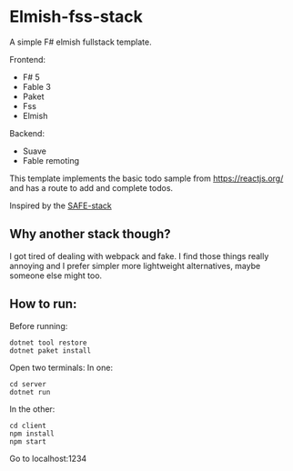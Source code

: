 # Elmish-fss-stack

A simple F# elmish fullstack template.

Frontend:
- F# 5
- Fable 3
- Paket
- Fss
- Elmish

Backend:
- Suave
- Fable remoting

This template implements the basic todo sample from https://reactjs.org/ and has a route to add and complete todos.

Inspired by the [SAFE-stack](https://safe-stack.github.io/)

## Why another stack though?
I got tired of dealing with webpack and fake. I find those things really annoying and I prefer simpler more lightweight alternatives, maybe someone else might too.

## How to run:
Before running:
```
dotnet tool restore
dotnet paket install
```

Open two terminals:
In one:
```
cd server
dotnet run
```
In the other:
```
cd client
npm install
npm start
```

Go to localhost:1234
